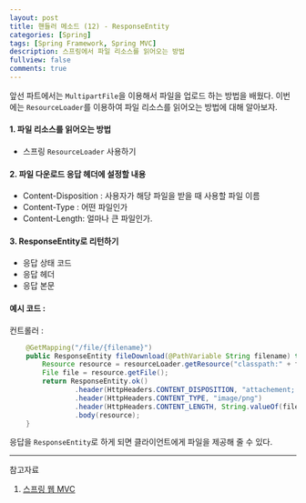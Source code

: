 ```yaml
---
layout: post
title: 핸들러 메소드 (12) - ResponseEntity
categories: [Spring]
tags: [Spring Framework, Spring MVC]
description: 스프링에서 파일 리소스를 읽어오는 방법
fullview: false
comments: true
---
```


앞선 파트에서는 `MultipartFile`을 이용해서 파일을 업로드 하는 방법을 배웠다. 이번에는 `ResourceLoader`를 이용하여 파일 리소스를 읽어오는 방법에 대해 알아보자.

#### 1. 파일 리소스를 읽어오는 방법
* 스프링 `ResourceLoader` 사용하기

#### 2. 파일 다운로드 응답 헤더에 설정할 내용
* Content-Disposition : 사용자가 해당 파일을 받을 때 사용할 파일 이름
* Content-Type : 어떤 파일인가
* Content-Length: 얼마나 큰 파일인가.


#### 3. ResponseEntity로 리턴하기
* 응답 상태 코드
* 응답 헤더
* 응답 본문

#### 예시 코드 : 
컨트롤러 : 

```java
    @GetMapping("/file/{filename}")
    public ResponseEntity fileDownload(@PathVariable String filename) throws IOException {
        Resource resource = resourceLoader.getResource("classpath:" + filename);
        File file = resource.getFile();
        return ResponseEntity.ok()
                .header(HttpHeaders.CONTENT_DISPOSITION, "attachement; filename=\"" + resource.getFilename() + "\"")
                .header(HttpHeaders.CONTENT_TYPE, "image/png")
                .header(HttpHeaders.CONTENT_LENGTH, String.valueOf(file.length()))
                .body(resource);
    }
```
응답을 `ResponseEntity`로 하게 되면 클라이언트에게 파일을 제공해 줄 수 있다.

***
참고자료

1. [스프링 웹 MVC](https://inf.run/dJFi)